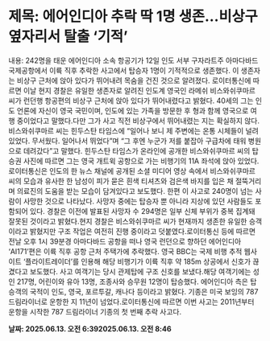# **제목: 에어인디아 추락 딱 1명 생존…비상구 옆자리서 탈출 ‘기적’**

  내용: 242명을 태운 에어인디아 소속 항공기가 12일 인도 서부 구자라트주 아마다바드 국제공항에서 이륙 직후 추락한 사고에서 탑승자 1명이 기적적으로 생존했다. 이 생존자는 비상구 근처에 앉아 있다가 뛰어내려 목숨을 건진 것으로 알려졌다. 로이터통신에 따르면 이날 현지 경찰은 유일한 생존자로 알려진 인도계 영국인 라메쉬 비스와쉬쿠마르 씨가 런던행 항공편의 비상구 근처에 앉아 있다가 뛰어내렸다고 밝혔다. 40세의 그는 인도 언론에 자신이 영국 국민이며, 인도에 있는 가족을 방문한 후 형과 함께 영국으로 여행 중이었다고 말했다.다만 그가 사고 직전 비상구에서 뛰어내렸는 지는 확실하지 않다. 비스와쉬쿠마르 씨는 힌두스탄 타임스에 “일어나 보니 제 주변에는 온통 시체들이 널려 있었다. 무서웠다. 일어나서 뛰었다”며 “그 후엔 누군가 저를 붙잡아 구급차에 태워 병원으로 데려갔다”고 말했다. 힌두스탄 타임스가 온라인에 공개한 비스와쉬쿠마르 씨의 탑승권 사진에 따르면 그는 영국 개트윅 공항으로 가는 비행기의 11A 좌석에 앉아 있었다.로이터통신은 인도의 한 뉴스 채널에 공개된 소셜 미디어 영상 속에서 비스와쉬쿠마르 씨의 모습과 유사한 한 남성이 피가 묻은 흰색 티셔츠와 검은색 바지를 입은 채 절뚝거리며 의료진의 도움을 받는 모습이 담겨있다고 보도했다. 한편 이 사고로 240명이 넘는 사람이 사망한 것으로 나타났다. 사망자 중에는 탑승자 뿐 아니라 지상에 있던 사람들도 포함되어 있다. 경찰은 이전에 발표된 사망자 수 294명은 일부 신체 부위가 중복 집계돼 잘못된 것이라고 밝혔다.현지 경찰은 비스와쉬쿠마르 씨가 현재까지 생존한 유일한 승객이라고 밝혔지만 구조 작업은 여전히 ​​진행 중이라고 덧붙였다.로이터통신 등에 따르면 전날 오후 1시 39분경 아마다바드 공항을 떠나 영국 런던으로 향하던 에어인디아 ‘AI171’편은 이륙 직후 공항 근처 주택가에 추락했다. 영국 BBC는 국제 비행 추적 웹사이트 ‘플라이트레이더’를 인용해 해당 비행기가 이륙 직후 약 185m 상공에서 신호가 끊겼다고 보도했다. 사고 여객기는 당시 관제탑에 구조 신호를 보냈다.해당 여객기에는 성인 217명, 어린이와 유아 13명, 조종사와 승무원 12명이 탑승했다. 에어인디아 측은 탑승객의 국적이 인도, 영국, 포르투갈, 캐나다 등이라고 밝혔다. 기종은 미국 보잉의 787 드림라이너로 운항한 지 11년이 넘었다.로이터통신에 따르면 이번 사고는 2011년부터 운항을 시작한 787 드림라이너 기종의 첫 번째 추락 사고다.

  **날짜: 2025.06.13. 오전 6:392025.06.13. 오전 8:46**